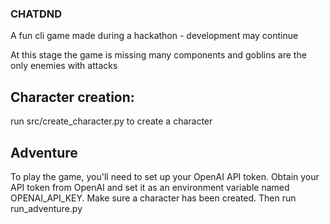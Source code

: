 ### CHATDND 
A fun cli game made during a hackathon - development may continue

At this stage the game is missing many components and goblins are the only enemies with attacks

## Character creation: 
run src/create_character.py to create a character

## Adventure
To play the game, you'll need to set up your OpenAI API token. 
Obtain your API token from OpenAI and set it as an environment variable named OPENAI_API_KEY.
Make sure a character has been created. 
Then run run_adventure.py
